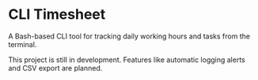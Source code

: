 # CLI Timesheet

A Bash-based CLI tool for tracking daily working hours and tasks from the terminal.

This project is still in development. Features like automatic logging alerts and CSV export are planned.
